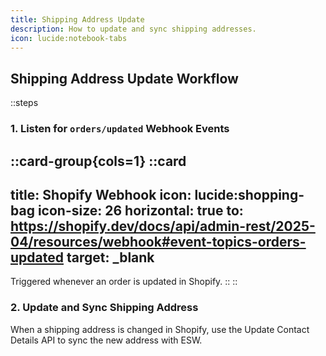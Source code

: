 ```yaml
---
title: Shipping Address Update  
description: How to update and sync shipping addresses.  
icon: lucide:notebook-tabs 
---
```


## Shipping Address Update Workflow

::steps
### 1. Listen for `orders/updated` Webhook Events

::card-group{cols=1}
  ::card
  ---
  title: Shopify Webhook
  icon: lucide:shopping-bag
  icon-size: 26
  horizontal: true
  to: https://shopify.dev/docs/api/admin-rest/2025-04/resources/webhook#event-topics-orders-updated
  target: _blank
  ---
  Triggered whenever an order is updated in Shopify.
  ::
::

### 2. Update and Sync Shipping Address

When a shipping address is changed in Shopify, use the Update Contact Details API to sync the new address with ESW.